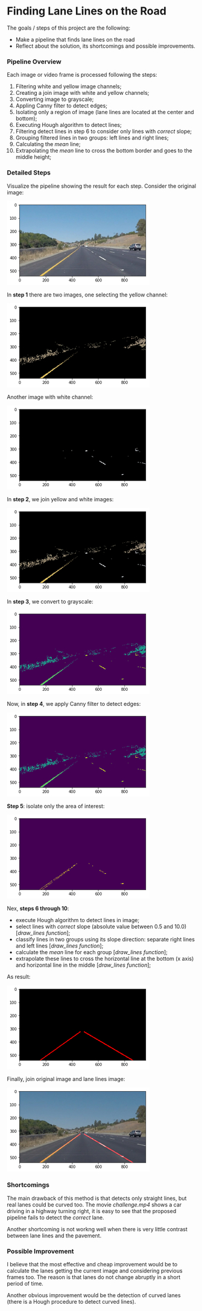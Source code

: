 # **Finding Lane Lines on the Road**

The goals / steps of this project are the following:
* Make a pipeline that finds lane lines on the road
* Reflect about the solution, its shortcomings and possible improvements.

### Pipeline Overview

Each image or video frame is processed following the steps:
1. Filtering white and yellow image channels;
2. Creating a join image with white and yellow channels;
3. Converting image to grayscale;
4. Appling Canny filter to detect edges;
5. Isolating only a region of image (lane lines are located at the center and bottom);
6. Executing Hough algorithm to detect lines;
7. Filtering detect lines in step 6 to consider only lines with *correct* slope;
8. Grouping filtered lines in two groups: left lines and right lines;
9. Calculating the *mean* line;
10. Extrapolating the *mean* line to cross the bottom border and goes to the middle height;

### Detailed Steps
Visualize the pipeline showing the result for each step. Consider the original image:

![](./report_images/original.png)

In **step 1** there are two images, one selecting the yellow channel:

![](./report_images/yellowchannel.png)

Another image with white channel:

![](./report_images/whitechannel.png)

In **step 2**, we join yellow and white images:

![](./report_images/joinwhiteandyellowchannel.png)

In **step 3**, we convert to grayscale:

![](./report_images/gray.png)

Now, in **step 4**, we apply Canny filter to detect edges:

![](./report_images/gray.png)

**Step 5**: isolate only the area of interest:

![](./report_images/onlyregionofinterest.png)

Nex, **steps 6 through 10**:
- execute Hough algorithm to detect lines in image;
- select lines with *correct* slope (absolute value between 0.5 and 10.0) [*draw_lines function*];
- classify lines in two groups using its slope direction: separate right lines and left lines [*draw_lines function*];
- calculate the *mean* line for each group [*draw_lines function*];
- extrapolate these lines to cross the horizontal line at the bottom (x axis) and horizontal line in the middle [*draw_lines function*];

As result:

![](./report_images/houghandrawlines.png)

Finally, join original image and lane lines image:

![](./report_images/orignialpluslinesdetect.png)


### Shortcomings

The main drawback of this method is that detects only straight lines, but real lanes could be curved too. The movie *challenge.mp4* shows a car driving in a highway turning right, it is easy to see that the proposed pipeline fails to detect the *correct* lane. 

Another shortcoming is not workng well when there is very little contrast between lane lines and the pavement.

### Possible Improvement

I believe that the most effective and cheap improvement would be to calculate the lanes getting the current image and considering previous frames too. The reason is that lanes do not change abruptly in a short period of time.

Another obvious improvement would be the detection of curved lanes (there is a Hough procedure to detect curved lines).
